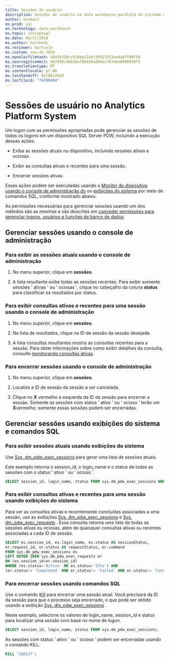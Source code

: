 ```yaml
---
title: Sessões de usuário
description: Sessões de usuário na data warehouse paralela do sistema de plataforma de análise.
author: mzaman1
ms.prod: sql
ms.technology: data-warehouse
ms.topic: conceptual
ms.date: 04/17/2018
ms.author: murshedz
ms.reviewer: martinle
ms.custom: seo-dt-2019
ms.openlocfilehash: a0e5b338cc616be214ef39527551ee4a6ffd8f56
ms.sourcegitcommit: b87d36c46b39af8b929ad94ec707dee8800950f5
ms.translationtype: MT
ms.contentlocale: pt-BR
ms.lasthandoff: 02/08/2020
ms.locfileid: "74399404"
---
```

# <a name="user-sessions-in-analytics-platform-system"></a>Sessões de usuário no Analytics Platform System
Um logon com as permissões apropriadas pode gerenciar as sessões de todos os logons em um dispositivo SQL Server PDW, incluindo a execução dessas ações:  
  
-   Exiba as sessões atuais no dispositivo, incluindo sessões ativas e ociosas.  
  
-   Exibir as consultas ativas e recentes para uma sessão.  
  
-   Encerrar sessões ativas.  
  
Essas ações podem ser executadas usando o [Monitor do dispositivo usando o console de administração do](monitor-the-appliance-by-using-the-admin-console.md) ou [exibições do sistema](tsql-system-views.md) por meio de comandos SQL, conforme mostrado abaixo.  
  
As permissões necessárias para gerenciar sessões usando um dos métodos são as mesmas e são descritas em [conceder permissões para gerenciar logons, usuários e funções de banco de dados](grant-permissions.md#grant-permissions-to-manage-logins-users-and-database-roles).  
  
## <a name="manage-sessions-by-using-the-admin-console"></a>Gerenciar sessões usando o console de administração  
  
### <a name="to-view-current-sessions-by-using-the-admin-console"></a>Para exibir as sessões atuais usando o console de administração  
  
1.  No menu superior, clique em **sessões**.  
  
2.  A lista resultante exibe todas as sessões recentes. Para exibir somente sessões ' ativas ' ou ' ociosas ', clique no cabeçalho da coluna **status** para classificar os resultados por status.  
  
### <a name="to-view-active-and-recent-queries-for-a-session-by-using-the-admin-console"></a>Para exibir consultas ativas e recentes para uma sessão usando o console de administração  
  
1.  No menu superior, clique em **sessões**.  
  
2.  Na lista de resultados, clique na ID de sessão da sessão desejada.  
  
3.  A lista consultas resultantes mostra as consultas recentes para a sessão. Para obter informações sobre como exibir detalhes da consulta, consulte [monitorando consultas ativas](monitoring-active-queries.md).  
  
### <a name="to-end-sessions-by-using-the-admin-console"></a>Para encerrar sessões usando o console de administração  
  
1.  No menu superior, clique em **sessões**.  
  
2.  Localize a ID de sessão da sessão a ser cancelada.  
  
3.  Clique no **X** vermelho à esquerda da ID da sessão para encerrar a sessão. Somente as sessões com status ' ativo ' ou ' ocioso ' terão um **X**vermelho; somente essas sessões podem ser encerradas.  
  
## <a name="manage-sessions-by-using-system-views-and-sql-commands"></a>Gerenciar sessões usando exibições do sistema e comandos SQL  
  
### <a name="to-view-current-sessions-by-using-system-views"></a>Para exibir sessões atuais usando exibições do sistema  
Use [Sys. dm_pdw_exec_sessions](../relational-databases/system-dynamic-management-views/sys-dm-pdw-exec-sessions-transact-sql.md) para gerar uma lista de sessões atuais.  
  
Este exemplo retorna o session_id, o login_name e o status de todas as sessões com o status ' ativo ' ou ' ocioso '.  
  
```sql  
SELECT session_id, login_name, status FROM sys.dm_pdw_exec_sessions WHERE status='Active' OR status='Idle';  
```  
  
### <a name="to-view-active-and-recent-queries-for-a-session-by-using-system-views"></a>Para exibir consultas ativas e recentes para uma sessão usando exibições do sistema  
Para ver as consultas ativas e recentemente concluídas associadas a uma sessão, use as exibições [Sys. dm_pdw_exec_sessions](../relational-databases/system-dynamic-management-views/sys-dm-pdw-exec-sessions-transact-sql.md) e [Sys. dm_pdw_exec_requests](../relational-databases/system-dynamic-management-views/sys-dm-pdw-exec-requests-transact-sql.md) . Essa consulta retorna uma lista de todas as sessões ativas ou ociosas, além de quaisquer consultas ativas ou recentes associadas a cada ID de sessão.  
  
```sql  
SELECT es.session_id, es.login_name, es.status AS sessionStatus,   
er.request_id, er.status AS requestStatus, er.command   
FROM sys.dm_pdw_exec_sessions es   
LEFT OUTER JOIN sys.dm_pdw_exec_requests er   
ON (es.session_id=er.session_id)   
WHERE (es.status='Active' OR es.status='Idle') AND   
(er.status!= 'Completed' AND er.status!= 'Failed' AND er.status!= 'Cancelled');  
```  
  
### <a name="to-end-sessions-by-using-sql-commands"></a>Para encerrar sessões usando comandos SQL  
Use o comando [Kill](../t-sql/language-elements/kill-transact-sql.md) para encerrar uma sessão atual. Você precisará da ID da sessão para que o processo seja encerrado, o que pode ser obtido usando a exibição [Sys. dm_pdw_exec_sessions](../relational-databases/system-dynamic-management-views/sys-dm-pdw-exec-sessions-transact-sql.md) .  
  
Neste exemplo, selecione os valores de login_name, session_id e status para localizar uma sessão com base no nome de logon.  
  
```sql  
SELECT session_id, login_name, status FROM sys.dm_pdw_exec_sessions;  
```  
  
As sessões com status ' ativo ' ou ' ocioso ' podem ser encerradas usando o comando KILL.  
  
```sql  
KILL 'SID137';  
```  
  
<!-- MISSING LINKS 
## See Also  
[Common Metadata Query Examples &#40;SQL Server PDW&#41;](../sqlpdw/common-metadata-query-examples-sql-server-pdw.md)  
-->
  
